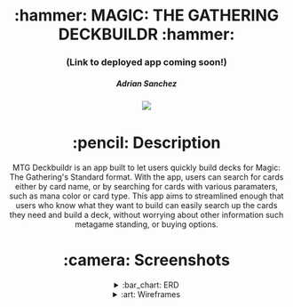 <div align="center">
<h1>
:hammer: MAGIC: THE GATHERING DECKBUILDR :hammer:
</h1>

<h3>(Link to deployed app coming soon!)</h3>

<h5>Adrian Sanchez</h5>

<a href="https://www.linkedin.com/in/sanchadr/" target="_blank">
<img
  src="https://img.shields.io/badge/-@sanchadr-blue?style=flat&logo=Linkedin&logoColor=white"
/>
</a>

<h1>:pencil: Description</h1>

<p>
    MTG Deckbuildr is an app built to let users quickly build decks 
    for Magic: The Gathering's Standard format. With the app, users 
    can search for cards either by card name, or by searching for 
    cards with various paramaters, such as mana color or card type. 
    This app aims to streamlined enough that users who know what 
    they want to build can easily search up the cards they need and 
    build a deck, without worrying about other information such 
    metagame standing, or buying options.
</p>

<h1>:camera: Screenshots</h1>

<details>
  <summary>:bar_chart: ERD</summary>

  | Description | Screenshot | 
  |:------------:|-----------| 
  | <h3>ERD</h3> | <img src="screenshots/deckbuildrERD.png" width="700" /> |
</details>

<details>
  <summary>:art: Wireframes</summary>

  |    Description    | Screenshot | 
  |:-----------------:|-------------| 
  | <h3>Home Page</h3>| <img src="screenshots/homepage.png" width="700"/> |

  | <h3>Card Search</h3> | <img src="screenshots/cardsearchpage.png" width="700"/> |

  | <h3>Card Results</h3> | <img src="screenshots/cardresultspage.png" width="700"/> |

  | <h3>Deck Edit</h3> | <img src="screenshots/deckeditpage.png" width="700"/> |
</details>